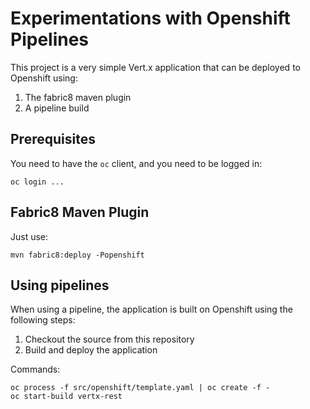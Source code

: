 # Experimentations with Openshift Pipelines

This project is a very simple Vert.x application that can be deployed to Openshift using:

1. The fabric8 maven plugin
2. A pipeline build

## Prerequisites

You need to have the `oc` client, and you need to be logged in:

```
oc login ...
```

## Fabric8 Maven Plugin

Just use:

```
mvn fabric8:deploy -Popenshift
```

## Using pipelines

When using a pipeline, the application is built on Openshift using the following steps:

1. Checkout the source from this repository
2. Build and deploy the application

Commands:

```
oc process -f src/openshift/template.yaml | oc create -f -
oc start-build vertx-rest
```
